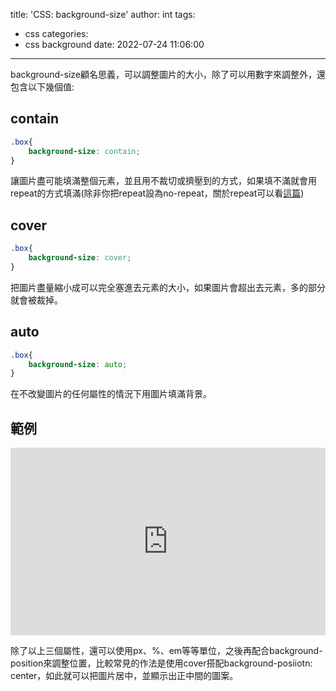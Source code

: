 title: 'CSS: background-size'
author: int
tags:
  - css
categories:
  - css background
date: 2022-07-24 11:06:00
---
background-size顧名思義，可以調整圖片的大小，除了可以用數字來調整外，還包含以下幾個值:

## contain

```css
.box{
	background-size: contain;
}
```

讓圖片盡可能填滿整個元素，並且用不裁切或擠壓到的方式，如果填不滿就會用repeat的方式填滿(除非你把repeat設為no-repeat，關於repeat可以看[這篇](https://huanginch.github.io/2022/07/22/css-background-repeat/))


## cover

```css
.box{
	background-size: cover;
}
```

把圖片盡量縮小成可以完全塞進去元素的大小，如果圖片會超出去元素，多的部分就會被裁掉。


## auto

```css
.box{
	background-size: auto;
}
```

在不改變圖片的任何屬性的情況下用圖片填滿背景。


## 範例

<iframe height="300" style="width: 100%;" scrolling="no" title="background-size" src="https://codepen.io/intHuang/embed/MWVoRBV?default-tab=html%2Cresult" frameborder="no" loading="lazy" allowtransparency="true" allowfullscreen="true">
  See the Pen <a href="https://codepen.io/intHuang/pen/MWVoRBV">
  background-size</a> by int (<a href="https://codepen.io/intHuang">@intHuang</a>)
  on <a href="https://codepen.io">CodePen</a>.
</iframe>


除了以上三個屬性，還可以使用px、%、em等等單位，之後再配合background-position來調整位置，比較常見的作法是使用cover搭配background-posiiotn: center，如此就可以把圖片居中，並顯示出正中間的圖案。